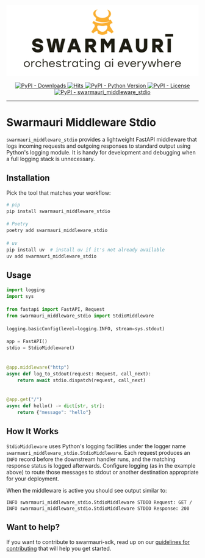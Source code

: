![Swarmauri Logo](https://github.com/swarmauri/swarmauri-sdk/blob/3d4d1cfa949399d7019ae9d8f296afba773dfb7f/assets/swarmauri.brand.theme.svg)

<p align="center">
    <a href="https://pypi.org/project/swarmauri_middleware_stdio/">
        <img src="https://img.shields.io/pypi/dm/swarmauri_middleware_stdio" alt="PyPI - Downloads"/>
    </a>
    <a href="https://hits.sh/github.com/swarmauri/swarmauri-sdk/tree/master/pkgs/standards/swarmauri_middleware_stdio/">
        <img alt="Hits" src="https://hits.sh/github.com/swarmauri/swarmauri-sdk/tree/master/pkgs/standards/swarmauri_middleware_stdio.svg"/>
    </a>
    <a href="https://pypi.org/project/swarmauri_middleware_stdio/">
        <img src="https://img.shields.io/pypi/pyversions/swarmauri_middleware_stdio" alt="PyPI - Python Version"/>
    </a>
    <a href="https://pypi.org/project/swarmauri_middleware_stdio/">
        <img src="https://img.shields.io/pypi/l/swarmauri_middleware_stdio" alt="PyPI - License"/>
    </a>
    <a href="https://pypi.org/project/swarmauri_middleware_stdio/">
        <img src="https://img.shields.io/pypi/v/swarmauri_middleware_stdio?label=swarmauri_middleware_stdio&color=green" alt="PyPI - swarmauri_middleware_stdio"/>
    </a>
</p>

---

# Swarmauri Middleware Stdio

`swarmauri_middleware_stdio` provides a lightweight FastAPI middleware that
logs incoming requests and outgoing responses to standard output using
Python's logging module. It is handy for development and debugging when a
full logging stack is unnecessary.

## Installation

Pick the tool that matches your workflow:

```bash
# pip
pip install swarmauri_middleware_stdio

# Poetry
poetry add swarmauri_middleware_stdio

# uv
pip install uv  # install uv if it's not already available
uv add swarmauri_middleware_stdio
```

## Usage

```python
import logging
import sys

from fastapi import FastAPI, Request
from swarmauri_middleware_stdio import StdioMiddleware

logging.basicConfig(level=logging.INFO, stream=sys.stdout)

app = FastAPI()
stdio = StdioMiddleware()


@app.middleware("http")
async def log_to_stdout(request: Request, call_next):
    return await stdio.dispatch(request, call_next)


@app.get("/")
async def hello() -> dict[str, str]:
    return {"message": "hello"}
```

## How It Works

`StdioMiddleware` uses Python's logging facilities under the logger name
`swarmauri_middleware_stdio.StdioMiddleware`. Each request produces an `INFO`
record before the downstream handler runs, and the matching response status is
logged afterwards. Configure logging (as in the example above) to route those
messages to stdout or another destination appropriate for your deployment.

When the middleware is active you should see output similar to:

```
INFO swarmauri_middleware_stdio.StdioMiddleware STDIO Request: GET /
INFO swarmauri_middleware_stdio.StdioMiddleware STDIO Response: 200
```

## Want to help?

If you want to contribute to swarmauri-sdk, read up on our
[guidelines for contributing](https://github.com/swarmauri/swarmauri-sdk/blob/master/CONTRIBUTING.md)
that will help you get started.